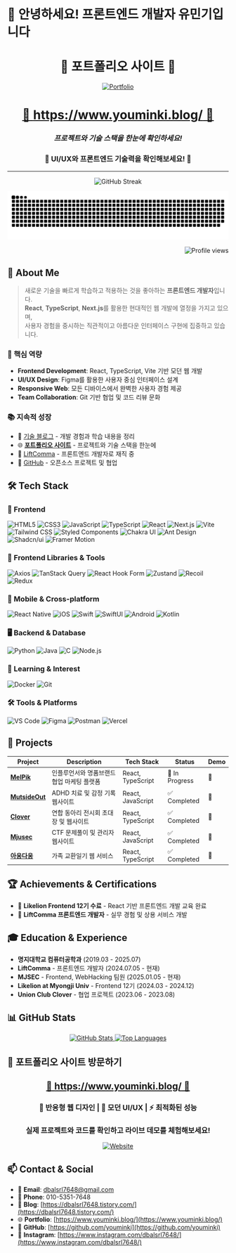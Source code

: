 # 👋 안녕하세요! 프론트엔드 개발자 유민기입니다

<div align="center">
  
  # 🚀 **포트폴리오 사이트** 🚀
  
  [![Portfolio](https://img.shields.io/badge/Portfolio-000000?style=for-the-badge&logo=About.me&logoColor=white)](https://www.youminki.blog/)
  
  # **[🎯 https://www.youminki.blog/ 🎯](https://www.youminki.blog/)**
  
  ### *프로젝트와 기술 스택을 한눈에 확인하세요!*
  
  ### 🌟 **UI/UX와 프론트엔드 기술력을 확인해보세요!** 🌟
  
  ---
  
  ![GitHub Streak](https://streak-stats.demolab.com?user=youminki&theme=dark&hide_border=true)
  
  <img src="https://github.com/youminki/youminki/raw/output/github-contribution-grid-snake-dark.svg#gh-dark-mode-only" alt="snake animation dark mode" style="max-width:100%;">
  
  <p align="right">
    <img src="https://komarev.com/ghpvc/?username=youminki&&style=flat-square" alt="Profile views">
  </p>
</div>

## 🚀 About Me

> 새로운 기술을 빠르게 학습하고 적용하는 것을 좋아하는 **프론트엔드 개발자**입니다.  
> **React**, **TypeScript**, **Next.js**를 활용한 현대적인 웹 개발에 열정을 가지고 있으며,  
> 사용자 경험을 중시하는 직관적이고 아름다운 인터페이스 구현에 집중하고 있습니다.

### 🌟 **핵심 역량**

- **Frontend Development**: React, TypeScript, Vite 기반 모던 웹 개발
- **UI/UX Design**: Figma를 활용한 사용자 중심 인터페이스 설계
- **Responsive Web**: 모든 디바이스에서 완벽한 사용자 경험 제공
- **Team Collaboration**: Git 기반 협업 및 코드 리뷰 문화

### 📚 **지속적 성장**

- 📝 [기술 블로그](https://dbalsrl7648.tistory.com/) - 개발 경험과 학습 내용을 정리
- 🌐 **[포트폴리오 사이트](https://www.youminki.blog/)** - 프로젝트와 기술 스택을 한눈에
- 💼 [LiftComma](https://liftcomma.com/) - 프론트엔드 개발자로 재직 중
- 🎯 [GitHub](https://github.com/youminki) - 오픈소스 프로젝트 및 협업

## 🛠️ Tech Stack

### 🎨 Frontend

![HTML5](https://img.shields.io/badge/HTML5-E34F26?style=for-the-badge&logo=html5&logoColor=white)
![CSS3](https://img.shields.io/badge/CSS3-1572B6?style=for-the-badge&logo=css3&logoColor=white)
![JavaScript](https://img.shields.io/badge/JavaScript-F7DF1E?style=for-the-badge&logo=javascript&logoColor=black)
![TypeScript](https://img.shields.io/badge/TypeScript-007ACC?style=for-the-badge&logo=typescript&logoColor=white)
![React](https://img.shields.io/badge/React-20232A?style=for-the-badge&logo=react&logoColor=61DAFB)
![Next.js](https://img.shields.io/badge/Next.js-000000?style=for-the-badge&logo=next.js&logoColor=white)
![Vite](https://img.shields.io/badge/Vite-646CFF?style=for-the-badge&logo=vite&logoColor=white)
![Tailwind CSS](https://img.shields.io/badge/Tailwind_CSS-38B2AC?style=for-the-badge&logo=tailwind-css&logoColor=white)
![Styled Components](https://img.shields.io/badge/styled--components-DB7093?style=for-the-badge&logo=styled-components&logoColor=white)
![Chakra UI](https://img.shields.io/badge/Chakra--UI-319795?style=for-the-badge&logo=chakra-ui&logoColor=white)
![Ant Design](https://img.shields.io/badge/Ant%20Design-1890FF?style=for-the-badge&logo=ant-design&logoColor=white)
![Shadcn/ui](https://img.shields.io/badge/Shadcn/ui-000000?style=for-the-badge&logo=shadcnui&logoColor=white)
![Framer Motion](https://img.shields.io/badge/Framer%20Motion-0055FF?style=for-the-badge&logo=framer&logoColor=white)

### 🔧 Frontend Libraries & Tools

![Axios](https://img.shields.io/badge/Axios-5A29E4?style=for-the-badge&logo=axios&logoColor=white)
![TanStack Query](https://img.shields.io/badge/TanStack%20Query-FF4154?style=for-the-badge&logo=tanstack-query&logoColor=white)
![React Hook Form](https://img.shields.io/badge/React%20Hook%20Form-EC5990?style=for-the-badge&logo=react-hook-form&logoColor=white)
![Zustand](https://img.shields.io/badge/Zustand-764ABC?style=for-the-badge&logo=redux&logoColor=white)
![Recoil](https://img.shields.io/badge/Recoil-3578E5?style=for-the-badge&logo=recoil&logoColor=white)
![Redux](https://img.shields.io/badge/Redux-764ABC?style=for-the-badge&logo=redux&logoColor=white)

### 📱 Mobile & Cross-platform

![React Native](https://img.shields.io/badge/React_Native-20232A?style=for-the-badge&logo=react&logoColor=61DAFB)
![iOS](https://img.shields.io/badge/iOS-000000?style=for-the-badge&logo=ios&logoColor=white)
![Swift](https://img.shields.io/badge/Swift-FA7343?style=for-the-badge&logo=swift&logoColor=white)
![SwiftUI](https://img.shields.io/badge/SwiftUI-000000?style=for-the-badge&logo=swift&logoColor=white)
![Android](https://img.shields.io/badge/Android-3DDC84?style=for-the-badge&logo=android&logoColor=white)
![Kotlin](https://img.shields.io/badge/Kotlin-0095D5?style=for-the-badge&logo=kotlin&logoColor=white)

### 🖥️ Backend & Database

![Python](https://img.shields.io/badge/Python-3776AB?style=for-the-badge&logo=python&logoColor=white)
![Java](https://img.shields.io/badge/Java-ED8B00?style=for-the-badge&logo=openjdk&logoColor=white)
![C](https://img.shields.io/badge/C-00599C?style=for-the-badge&logo=c&logoColor=white)
![Node.js](https://img.shields.io/badge/Node.js-339933?style=for-the-badge&logo=nodedotjs&logoColor=white)

### 🔮 Learning & Interest

![Docker](https://img.shields.io/badge/Docker-2496ED?style=for-the-badge&logo=docker&logoColor=white)
![Git](https://img.shields.io/badge/Git-F05032?style=for-the-badge&logo=git&logoColor=white)

### 🛠️ Tools & Platforms

![VS Code](https://img.shields.io/badge/VS_Code-007ACC?style=for-the-badge&logo=visual-studio-code&logoColor=white)
![Figma](https://img.shields.io/badge/Figma-F24E1E?style=for-the-badge&logo=figma&logoColor=white)
![Postman](https://img.shields.io/badge/Postman-FF6C37?style=for-the-badge&logo=postman&logoColor=white)
![Vercel](https://img.shields.io/badge/Vercel-000000?style=for-the-badge&logo=vercel&logoColor=white)

## 🎯 Projects

| Project                                                                    | Description                                | Tech Stack        | Status         | Demo |
| -------------------------------------------------------------------------- | ------------------------------------------ | ----------------- | -------------- | ---- |
| **[MelPik](https://github.com/me1pik/Main_Front)**                         | 인플루언서와 명품브랜드 협업 마케팅 플랫폼 | React, TypeScript | 🚧 In Progress | 🔗   |
| **[MutsideOut](https://github.com/mju-likelion/12th-hackathon-team2-web)** | ADHD 치료 및 감정 기록 웹사이트            | React, JavaScript | ✅ Completed   | 🔗   |
| **[Clover](https://github.com/2024Clover-website/Clover-Client)**          | 연합 동아리 전시회 초대장 및 웹사이트      | React, TypeScript | ✅ Completed   | 🔗   |
| **[Mjusec](https://github.com/MJSEC-MJU/MSG_CTF_WEB)**                     | CTF 문제풀이 및 관리자 웹사이트            | React, JavaScript | ✅ Completed   | 🔗   |
| **[아웅다웅](https://github.com/orgs/MyongjiCollaboration/repositories)**  | 가족 교환일기 웹 서비스                    | React, TypeScript | ✅ Completed   | 🔗   |

## 🏆 Achievements & Certifications

- 🎯 **Likelion Frontend 12기 수료** - React 기반 프론트엔드 개발 교육 완료
- 💼 **LiftComma 프론트엔드 개발자** - 실무 경험 및 상용 서비스 개발

## 🎓 Education & Experience

- **명지대학교 컴퓨터공학과** (2019.03 - 2025.07)
- **LiftComma** - 프론트엔드 개발자 (2024.07.05 - 현재)
- **MJSEC** - Frontend, WebHacking 팀원 (2025.01.05 - 현재)
- **Likelion at Myongji Univ** - Frontend 12기 (2024.03 - 2024.12)
- **Union Club Clover** - 협업 프로젝트 (2023.06 - 2023.08)

## 📊 GitHub Stats

<div align="center">
  <a href="https://github.com/youminki/github-readme-stats">
    <img width="49%" src="https://github-readme-stats.vercel.app/api?username=youminki&show_icons=true&theme=dark&count_private=true&hide=issues" alt="GitHub Stats" />
  </a>
  <a href="https://github.com/youminki/github-readme-stats">
    <img width="49%" src="https://github-readme-stats.vercel.app/api/top-langs/?username=youminki&layout=compact&theme=dark&langs_count=6&hide=Jupyter%20Notebook,ShaderLab,HLSL&exclude_repo=T-T-TCRPG" alt="Top Languages" />
  </a>
</div>

## 🌟 **포트폴리오 사이트 방문하기**

<div align="center">
  
  ## **[🎯 https://www.youminki.blog/ 🎯](https://www.youminki.blog/)**
  
  ### 📱 **반응형 웹 디자인** | 🎨 **모던 UI/UX** | ⚡ **최적화된 성능**
  
  ### 실제 프로젝트와 코드를 확인하고 라이브 데모를 체험해보세요!
  
  [![Website](https://img.shields.io/website?down_color=red&down_message=offline&up_color=green&up_message=online&url=https%3A%2F%2Fwww.youminki.blog)](https://www.youminki.blog/)
  
</div>

## 📫 Contact & Social

- 📧 **Email**: [dbalsrl7648@gmail.com](mailto:dbalsrl7648@gmail.com)
- 📱 **Phone**: 010-5351-7648
- 📝 **Blog**: [https://dbalsrl7648.tistory.com/](https://dbalsrl7648.tistory.com/)
- 🌐 **Portfolio**: [https://www.youminki.blog/](https://www.youminki.blog/)
- 📆 **GitHub**: [https://github.com/youminki](https://github.com/youminki)
- 📸 **Instagram**: [https://www.instagram.com/dbalsrl7648/](https://www.instagram.com/dbalsrl7648/)
